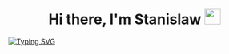 <h1 align="center">Hi there, I'm Stanislaw
<img src="https://github.com/blackcater/blackcater/raw/main/images/Hi.gif" height="32"/></h1>
<a href="https://git.io/typing-svg"><img src="https://readme-typing-svg.herokuapp.com?font=Fira+Code&pause=1000&color=B28AF7&background=3F414CC6&center=true&vCenter=true&width=435&lines=Student+from+Saint-Petersburg" alt="Typing SVG" /></a>
